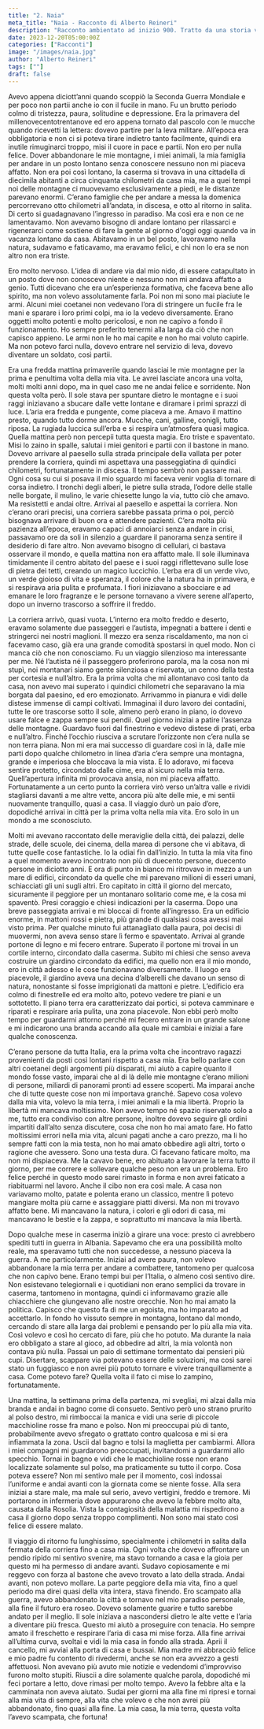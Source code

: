```yaml
---
title: "2. Naia"
meta_title: "Naia - Racconto di Alberto Reineri"
description: "Racconto ambientato ad inizio 900. Tratto da una storia vera raccontatami da mio nonno sul suo servizio militare."
date: 2023-12-20T05:00:00Z
categories: ["Racconti"]
image: "/images/naia.jpg"
author: "Alberto Reineri"
tags: [""]
draft: false
---
```


Avevo appena diciott’anni quando scoppiò la Seconda Guerra Mondiale e per poco non partii anche io con il fucile in mano. Fu un brutto periodo colmo di tristezza, paura, solitudine e depressione. Era la primavera del millenovecentotrentanove ed ero appena tornato dal pascolo con le mucche quando ricevetti la lettera: dovevo partire per la leva militare. All’epoca era obbligatoria e non ci si poteva tirare indietro tanto facilmente, quindi era inutile rimuginarci troppo, misi il cuore in pace e partii.
Non ero per nulla felice. Dover abbandonare le mie montagne, i miei animali, la mia famiglia per andare in un posto lontano senza conoscere nessuno non mi piaceva affatto.
Non era poi così lontano, la caserma si trovava in una cittadella di diecimila abitanti a circa cinquanta chilometri da casa mia, ma a quei tempi noi delle montagne ci muovevamo esclusivamente a piedi, e le distanze parevano enormi. C’erano famiglie che per andare a messa la domenica percorrevano otto chilometri all’andata, in discesa, e otto al ritorno in salita. Di certo si guadagnavano l’ingresso in paradiso. Ma così era e non ce ne lamentavamo. Non avevamo bisogno di andare lontano per rilassarci e rigenerarci come sostiene di fare la gente al giorno d'oggi oggi quando va in vacanza lontano da casa. Abitavamo in un bel posto, lavoravamo nella natura, sudavamo e faticavamo, ma eravamo felici, e chi non lo era se non altro non era triste.

Ero molto nervoso. L’idea di andare via dal mio nido, di essere catapultato in un posto dove non conoscevo niente e nessuno non mi andava affatto a genio. Tutti dicevano che era un’esperienza formativa, che faceva bene allo spirito, ma non volevo assolutamente farla. Poi non mi sono mai piaciute le armi. Alcuni miei coetanei non vedevano l’ora di stringere un fucile fra le mani e sparare i loro primi colpi, ma io la vedevo diversamente. Erano oggetti molto potenti e molto pericolosi, e non ne capivo a fondo il funzionamento. Ho sempre preferito tenermi alla larga da ciò che non capisco appieno. Le armi non le ho mai capite e non ho mai voluto capirle. Ma non potevo farci nulla, dovevo entrare nel servizio di leva, dovevo diventare un soldato, così partii.

Era una fredda mattina primaverile quando lasciai le mie montagne per la prima e penultima volta della mia vita. Le avrei lasciate ancora una volta, molti molti anni dopo, ma in quel caso me ne andai felice e sorridente. Non questa volta però.
Il sole stava per spuntare dietro le montagne e i suoi raggi iniziavano a sbucare dalle vette lontane e diramare i primi sprazzi di luce. L’aria era fredda e pungente, come piaceva a me. Amavo il mattino presto, quando tutto dorme ancora. Mucche, cani, galline, conigli, tutto riposa. La rugiada luccica sull’erba e si respira un’atmosfera quasi magica. Quella mattina però non percepii tutta questa magia. Ero triste e spaventato. Misi lo zaino in spalle, salutai i miei genitori e partii con il bastone in mano. Dovevo arrivare al paesello sulla strada principale della vallata per poter prendere la corriera, quindi mi aspettava una passeggiatina di quindici chilometri, fortunatamente in discesa. Il tempo sembrò non passare mai. Ogni cosa su cui si posava il mio sguardo mi faceva venir voglia di tornare di corsa indietro. I tronchi degli alberi, le pietre sulla strada, l’odore delle stalle nelle borgate, il mulino, le varie chiesette lungo la via, tutto ciò che amavo. Ma resistetti e andai oltre.
Arrivai al paesello e aspettai la corriera. Non c’erano orari precisi, una corriera sarebbe passata prima o poi, perciò bisognava arrivare di buon ora e attendere pazienti. C’era molta più pazienza all’epoca, eravamo capaci di annoiarci senza andare in crisi, passavamo ore da soli in silenzio a guardare il panorama senza sentire il desiderio di fare altro. Non avevamo bisogno di cellulari, ci bastava osservare il mondo, e quella mattina non era affatto male. Il sole illuminava timidamente il centro abitato del paese e i suoi raggi riflettevano sulle lose di pietra dei tetti, creando un magico luccichio. L’erba era di un verde vivo, un verde gioioso di vita e speranza, il colore che la natura ha in primavera, e si respirava aria pulita e profumata. I fiori iniziavano a sbocciare e ad emanare le loro fragranze e le persone tornavano a vivere serene all’aperto, dopo un inverno trascorso a soffrire il freddo.

La corriera arrivò, quasi vuota. L’interno era molto freddo e deserto, eravamo solamente due passeggeri e l’autista, impegnati a battere i denti e stringerci nei nostri maglioni. Il mezzo era senza riscaldamento, ma non ci facevamo caso, già era una grande comodità spostarsi in quel modo. Non ci manca ciò che non conosciamo. Fu un viaggio silenzioso ma interessante per me.
Né l’autista né il passeggero proferirono parola, ma la cosa non mi stupì, noi montanari siamo gente silenziosa e riservata, un cenno della testa per cortesia e null’altro. Era la prima volta che mi allontanavo così tanto da casa, non avevo mai superato i quindici chilometri che separavano la mia borgata dal paesino, ed ero emozionato. Arrivammo in pianura e vidi delle distese immense di campi coltivati. Immaginai il duro lavoro dei contadini, tutte le ore trascorse sotto il sole, almeno però erano in piano, io dovevo usare falce e zappa sempre sui pendii.
Quel giorno iniziai a patire l’assenza delle montagne. Guardavo fuori dal finestrino e vedevo distese di prati, erba e null’altro. Finché l’occhio riusciva a scrutare l’orizzonte non c’era nulla se non terra piana. Non mi era mai successo di guardare così in là, dalle mie parti dopo qualche chilometro in linea d’aria c’era sempre una montagna, grande e imperiosa che bloccava la mia vista. E lo adoravo, mi faceva sentire protetto, circondato dalle cime, era al sicuro nella mia terra. Quell’apertura infinita mi provocava ansia, non mi piaceva affatto. Fortunatamente a un certo punto la corriera virò verso un’altra valle e rividi stagliarsi davanti a me altre vette, ancora più alte delle mie, e mi sentii nuovamente tranquillo, quasi a casa.
Il viaggio durò un paio d’ore, dopodiché arrivai in città per la prima volta nella mia vita. Ero solo in un mondo a me sconosciuto.

Molti mi avevano raccontato delle meraviglie della città, dei palazzi, delle strade, delle scuole, dei cinema, della marea di persone che vi abitava, di tutte quelle cose fantastiche. Io la odiai fin dall’inizio.
In tutta la mia vita fino a quel momento avevo incontrato non più di duecento persone, duecento persone in diciotto anni. E ora di punto in bianco mi ritrovavo in mezzo a un mare di edifici, circondato da quelle che mi parevano milioni di esseri umani, schiacciati gli uni sugli altri. Ero capitato in città il giorno del mercato, sicuramente il peggiore per un montanaro solitario come me, e la cosa mi spaventò.
Presi coraggio e chiesi indicazioni per la caserma. Dopo una breve passeggiata arrivai e mi bloccai di fronte all’ingresso. Era un edificio enorme, in mattoni rossi e pietra, più grande di qualsiasi cosa avessi mai visto prima. Per qualche minuto fui attanagliato dalla paura, poi decisi di muovermi, non aveva senso stare lì fermo e spaventato. Arrivai al grande portone di legno e mi fecero entrare. Superato il portone mi trovai in un cortile interno, circondato dalla caserma. Subito mi chiesi che senso aveva costruire un giardino circondato da edifici, ma quello non era il mio mondo, ero in città adesso e le cose funzionavano diversamente. Il luogo era piacevole, il giardino aveva una decina d’alberelli che davano un senso di natura, nonostante si fosse imprigionati da mattoni e pietre. L’edificio era colmo di finestrelle ed era molto alto, potevo vedere tre piani e un sottotetto. Il piano terra era caratterizzato dai portici, si poteva camminare e riparati e respirare aria pulita, una zona piacevole.
Non ebbi però molto tempo per guardarmi attorno perché mi fecero entrare in un grande salone e mi indicarono una branda accando alla quale mi cambiai e iniziai a fare qualche conoscenza.

C’erano persone da tutta Italia, era la prima volta che incontravo ragazzi provenienti da posti così lontani rispetto a casa mia. Era bello parlare con altri coetanei degli argomenti più disparati, mi aiutò a capire quanto il mondo fosse vasto, imparai che al di là delle mie montagne c’erano milioni di persone, miliardi di panorami pronti ad essere scoperti. Ma imparai anche che di tutte queste cose non mi importava granché. Sapevo cosa volevo dalla mia vita, volevo la mia terra, i miei animali e la mia libertà. Proprio la libertà mi mancava moltissimo. Non avevo tempo né spazio riservato solo a me, tutto era condiviso con altre persone, inoltre dovevo seguire gli ordini impartiti dall’alto senza discutere, cosa che non ho mai amato fare. Ho fatto moltissimi errori nella mia vita, alcuni pagati anche a caro prezzo, ma li ho sempre fatti con la mia testa, non ho mai amato obbedire agli altri, torto o ragione che avessero. Sono una testa dura.
Ci facevano faticare molto, ma non mi dispiaceva. Me la cavavo bene, ero abituato a lavorare la terra tutto il giorno, per me correre e sollevare qualche peso non era un problema. Ero felice perché in questo modo sarei rimasto in forma e non avrei faticato a riabituarmi nel lavoro. Anche il cibo non era così male. A casa non variavamo molto, patate e polenta erano un classico, mentre lì potevo mangiare molta più carne e assaggiare piatti diversi. Ma non mi trovavo affatto bene. Mi mancavano la natura, i colori e gli odori di casa, mi mancavano le bestie e la zappa, e soprattutto mi mancava la mia libertà.

Dopo qualche mese in caserma iniziò a girare una voce: presto ci avrebbero spediti tutti in guerra in Albania. Sapevamo che era una possibilità molto reale, ma speravamo tutti che non succedesse, a nessuno piaceva la guerra. A me particolarmente. Iniziai ad avere paura, non volevo abbandonare la mia terra per andare a combattere, tantomeno per qualcosa che non capivo bene. Erano tempi bui per l’Italia, o almeno così sentivo dire. Non esistevano telegiornali e i quotidiani non erano semplici da trovare in caserma, tantomeno in montagna, quindi ci informavamo grazie alle chiacchiere che giungevano alle nostre orecchie. Non ho mai amato la politica. Capisco che questo fa di me un egoista, ma ho imparato ad accettarlo. In fondo ho vissuto sempre in montagna, lontano dal mondo, cercando di stare alla larga dai problemi e pensando per lo più alla mia vita. Così volevo e così ho cercato di fare, più che ho potuto. Ma durante la naia ero obbligato a stare al gioco, ad obbedire ad altri, la mia volontà non contava più nulla.
Passai un paio di settimane tormentato dai pensieri più cupi. Disertare, scappare via potevano essere delle soluzioni, ma così sarei stato un fuggiasco e non avrei più potuto tornare e vivere tranquillamente a casa. Come potevo fare? Quella volta il fato ci mise lo zampino, fortunatamente.

Una mattina, la settimana prima della partenza, mi svegliai, mi alzai dalla mia branda e andai in bagno come di consueto. Sentivo però uno strano prurito al polso destro, mi rimboccai la manica e vidi una serie di piccole macchioline rosse fra mano e polso. Non mi preoccupai più di tanto, probabilmente avevo sfregato o grattato contro qualcosa e mi si era infiammata la zona. Uscii dal bagno e tolsi la maglietta per cambiarmi. Allora i miei compagni mi guardarono preoccupati, invitandomi a guardarmi allo specchio. Tornai in bagno e vidi che le macchioline rosse non erano localizzate solamente sul polso, ma praticamente su tutto il corpo. Cosa poteva essere? Non mi sentivo male per il momento, così indossai l’uniforme e andai avanti con la giornata come se niente fosse. Alla sera iniziai a stare male, ma male sul serio, avevo vertigini, freddo e tremore. Mi portarono in infermeria dove appurarono che avevo la febbre molto alta, causata dalla Rosolia. Vista la contagiosità della malattia mi rispedirono a casa il giorno dopo senza troppo complimenti. Non sono mai stato così felice di essere malato.

Il viaggio di ritorno fu lunghissimo, specialmente i chilometri in salita dalla fermata della corriera fino a casa mia. Ogni volta che dovevo affrontare un pendio ripido mi sentivo svenire, ma stavo tornando a casa e la gioia per questo mi ha permesso di andare avanti. Sudavo copiosamente e mi reggevo con forza al bastone che avevo trovato a lato della strada. Andai avanti, non potevo mollare. La parte peggiore della mia vita, fino a quel periodo ma direi quasi della vita intera, stava finendo. Ero scampato alla guerra, avevo abbandonato la città e tornavo nel mio paradiso personale, alla fine il futuro era roseo. Dovevo solamente guarire e tutto sarebbe andato per il meglio.
Il sole iniziava a nascondersi dietro le alte vette e l’aria a diventare più fresca. Questo mi aiutò a proseguire con tenacia. Ho sempre amato il freschetto e respirare l’aria di casa mi mise forza. Alla fine arrivai all’ultima curva, svoltai e vidi la mia casa in fondo alla strada. Aprii il cancello, mi avviai alla porta di casa e bussai. Mia madre mi abbracciò felice e mio padre fu contento di rivedermi, anche se non era avvezzo a gesti affettuosi. Non avevano più avuto mie notizie e vedendomi d’improvviso furono molto stupiti. Riuscii a dire solamente qualche parola, dopodiché mi feci portare a letto, dove rimasi per molto tempo. Avevo la febbre alta e la camminata non aveva aiutato. Sudai per giorni ma alla fine mi ripresi e tornai alla mia vita di sempre, alla vita che volevo e che non avrei più abbandonato, fino quasi alla fine. La mia casa, la mia terra, questa volta l’avevo scampata, che fortuna!
